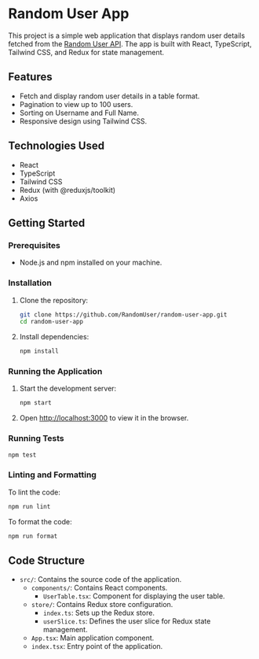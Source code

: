 # Random User App

This project is a simple web application that displays random user details fetched from the [Random User API](https://randomuser.me/api/). The app is built with React, TypeScript, Tailwind CSS, and Redux for state management.

## Features

- Fetch and display random user details in a table format.
- Pagination to view up to 100 users.
- Sorting on Username and Full Name.
- Responsive design using Tailwind CSS.

## Technologies Used

- React
- TypeScript
- Tailwind CSS
- Redux (with @reduxjs/toolkit)
- Axios

## Getting Started

### Prerequisites

- Node.js and npm installed on your machine.

### Installation

1. Clone the repository:

   ```bash
   git clone https://github.com/RandomUser/random-user-app.git
   cd random-user-app
   ```

2. Install dependencies:

   ```bash
   npm install
   ```

### Running the Application

1. Start the development server:

   ```bash
   npm start
   ```

2. Open [http://localhost:3000](http://localhost:3000) to view it in the browser.

### Running Tests

```bash
npm test
```

### Linting and Formatting

To lint the code:

```bash
npm run lint
```

To format the code:

```bash
npm run format
```

## Code Structure

- `src/`: Contains the source code of the application.
  - `components/`: Contains React components.
    - `UserTable.tsx`: Component for displaying the user table.
  - `store/`: Contains Redux store configuration.
    - `index.ts`: Sets up the Redux store.
    - `userSlice.ts`: Defines the user slice for Redux state management.
  - `App.tsx`: Main application component.
  - `index.tsx`: Entry point of the application.




